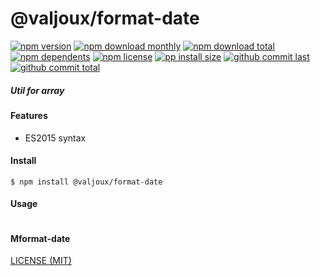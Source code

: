 # @valjoux/format-date

[![npm version][badge-npm-version]][url-npm]
[![npm download monthly][badge-npm-download-monthly]][url-npm]
[![npm download total][badge-npm-download-total]][url-npm]
[![npm dependents][badge-npm-dependents]][url-github]
[![npm license][badge-npm-license]][url-npm]
[![pp install size][badge-pp-install-size]][url-pp]
[![github commit last][badge-github-last-commit]][url-github]
[![github commit total][badge-github-commit-count]][url-github]

[//]: <> (Shields)
[badge-npm-version]: https://flat.badgen.net/npm/v/@valjoux/format-date
[badge-npm-download-monthly]: https://flat.badgen.net/npm/dm/@valjoux/format-date
[badge-npm-download-total]:https://flat.badgen.net/npm/dt/@valjoux/format-date
[badge-npm-dependents]: https://flat.badgen.net/npm/dependents/@valjoux/format-date
[badge-npm-license]: https://flat.badgen.net/npm/license/@valjoux/format-date
[badge-pp-install-size]: https://flat.badgen.net/packagephobia/install/@valjoux/format-date
[badge-github-last-commit]: https://flat.badgen.net/github/last-commit/hoyeungw/vect
[badge-github-commit-count]: https://flat.badgen.net/github/commits/hoyeungw/vect

[//]: <> (Link)
[url-npm]: https://npmjs.org/package/@valjoux/format-date
[url-pp]: https://packagephobia.now.sh/result?p=@valjoux/format-date
[url-github]: https://github.com/hoyeungw/vect

##### Util for array

#### Features

- ES2015 syntax

#### Install
```console
$ npm install @valjoux/format-date
```

#### Usage
```js
```

#### Mformat-date
[LICENSE (MIT)](/LICENSE)
